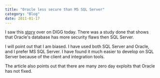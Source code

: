 ```yaml
---
title: "Oracle less secure than MS SQL Server"
category: "Blog"
date: 2011-01-17
---
```



I saw this [story](http://www.computerworld.com/action/article.do?command=viewArticleBasic&articleId=9005383&source=rss_topic17) over on DIGG today. There was a study done that shows that Oracle's database has more security flaws then SQL Server.

I will point out that I am biased. I have used both SQL Server and Oracle, and I prefer MS SQL Server. I have found it much easier to develop on SQL Server because of the client and integration tools. 

The article also points out that there are many zero day exploits that Oracle has not fixed.